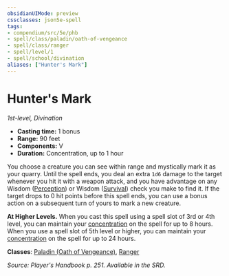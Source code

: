 ```yaml
---
obsidianUIMode: preview
cssclasses: json5e-spell
tags:
- compendium/src/5e/phb
- spell/class/paladin/oath-of-vengeance
- spell/class/ranger
- spell/level/1
- spell/school/divination
aliases: ["Hunter's Mark"]
---
```

# Hunter's Mark
*1st-level, Divination*  

- **Casting time:** 1 bonus
- **Range:** 90 feet
- **Components:** V
- **Duration:** Concentration, up to 1 hour

You choose a creature you can see within range and mystically mark it as your quarry. Until the spell ends, you deal an extra `1d6` damage to the target whenever you hit it with a weapon attack, and you have advantage on any Wisdom ([Perception](5E2014官方资源/规则/skills.md#Perception)) or Wisdom ([Survival](5E2014官方资源/规则/skills.md#Survival)) check you make to find it. If the target drops to 0 hit points before this spell ends, you can use a bonus action on a subsequent turn of yours to mark a new creature.

**At Higher Levels.** When you cast this spell using a spell slot of 3rd or 4th level, you can maintain your [concentration](5E2014官方资源/规则/conditions.md#concentration) on the spell for up to 8 hours. When you use a spell slot of 5th level or higher, you can maintain your [concentration](5E2014官方资源/规则/conditions.md#concentration) on the spell for up to 24 hours.

**Classes**: [Paladin (Oath of Vengeance)](5E2014官方资源/classes/paladin-oath-of-vengeance.md), [Ranger](5E2014官方资源/classes/ranger.md)

*Source: Player's Handbook p. 251. Available in the SRD.*